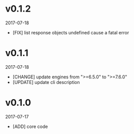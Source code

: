 # v0.1.2
2017-07-18

* [FIX] list response objects undefined cause a fatal error

# v0.1.1
2017-07-18

* [CHANGE] update engines from ">=6.5.0" to ">=7.6.0"
* [UPDATE] update cli description

# v0.1.0
2017-07-17

* [ADD] core code
